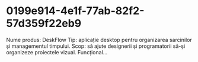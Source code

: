 # 0199e914-4e1f-77ab-82f2-57d359f22eb9
Nume produs: DeskFlow Tip: aplicație desktop pentru organizarea sarcinilor și managementul timpului. Scop: să ajute designerii și programatorii să-și organizeze proiectele vizual. Funcțional...
